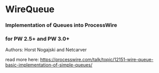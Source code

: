 # WireQueue

### Implementation of Queues into ProcessWire

### for PW 2.5+ and PW 3.0+

Authors: Horst Nogajski and Netcarver

read more here: https://processwire.com/talk/topic/12151-wire-queue-basic-implementation-of-simple-queues/
